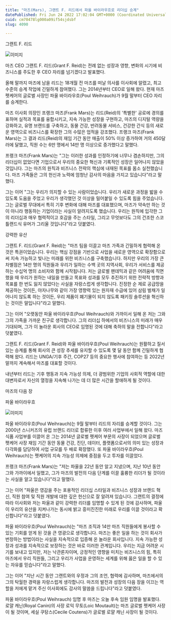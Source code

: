 ```yaml
---
title: "마즈(Mars), 그랜트 F. 리드에서 파울 바이라우흐로 리더십 승계"
datePublished: Fri Jun 24 2022 17:02:04 GMT+0000 (Coordinated Universal Time)
cuid: cm70478lg000a09if54sjdsbf
slug: 4090

---
```



그랜트 F. 리드

![이미지](https://cdn.hashnode.com/res/hashnode/image/upload/v1739256138628/6f996e00-426d-4abc-af29-520a6f65c454.jpeg)

마즈 CEO 그랜트 F. 리드(Grant F. Reid)는 전례 없는 성장과 영향, 변화의 시기에 비즈니스를 주도한 후 CEO 자리를 넘기겠다고 발표했다.

올해 말까지 마즈에 남을 리드는 18개월 전 마즈를 떠날 의사를 이사회에 알렸고, 최고 수준의 승계 작업에 긴밀하게 참여했다. 그는 2014년부터 CEO로 일해 왔다. 현재 마즈 펫케어의 글로벌 사장인 파울 바이라우흐(Poul Weihrauch)가 9월 말부터 CEO 자리를 승계한다.

마즈 이사회 의장인 프랭크 마즈(Frank Mars)는 리드(Reid)의 '특별한' 공로에 경의를 표하며 실적과 목표를 융합시키고, 지속 가능한 성장을 구현하고, 마즈의 디지털 역량을 강화하고, 유명 브랜드를 구축하고, 동물 건강, 반려동물 서비스, 건강한 간식 등의 새로운 영역으로 비즈니스를 확장한 그의 수많은 업적을 강조했다. 프랭크 마즈(Frank Mars)는 그 결과 리드(Reid)의 재임 기간 동안 매출이 50% 이상 증가하여 거의 450달러에 달했고, 직원 수는 6만 명에서 14만 명 이상으로 증가했다고 말했다.

프랭크 마즈(Frank Mars)는 "그는 이러한 성과를 인정하기에 너무나 겸손하지만, 그의 리더십이 없었다면 기업으로서 우리의 중요한 혁신과 기록적인 성장은 일어나지 않았을 것입니다. 그는 마즈의 원칙과 비즈니스 전략의 핵심에 내재된 목표를 몸소 실천했습니다. 마즈 가족들은 그의 헌신과 노력에 엄청난 감사의 마음을 가지고 있습니다"라고 말했다.

그는 이어 "그는 우리가 의지할 수 있는 사람이었습니다. 우리가 새로운 과정을 밟을 수 있도록 도움을 주었고 우리가 생각했던 것 이상을 밀어붙일 수 있도록 힘을 주었습니다. 그는 글로벌 무대에서 특히 기후 변화에 대해 마즈를 대표했으며, 마즈가 약속만 하는 것이 아니라 행동하는 기업이라는 사실이 알려지도록 했습니다. 우리는 원칙에 입각한 그의 리더십과 매우 협력적이고 호감을 주는 스타일, 그리고 무엇보다도 그의 건조한 스코틀랜드식 유머가 그리울 것입니다"라고 덧붙였다.

강력한 유산

그랜트 F. 리드(Grant F. Reid)는 "마즈 팀을 이끌고 마즈 가족과 긴밀하게 협력해 온 것은 특권이었습니다. 우리는 핵심 강점을 기반으로 사업을 새로운 영역으로 확장함으로써 지속 가능하고 빛나는 미래를 위한 비즈니스를 구축했습니다. 하지만 우리의 가장 큰 차별점은 14만 명의 직원들과 우리가 일하는 수백 곳의 지역사회, 우리가 서비스를 제공하는 수십억 명의 소비자와 함께 시작됩니다. 저는 글로벌 팬데믹과 같은 어려움에 직면했을 때 우리가 원하는 내일을 만들고 목표와 성과를 모두 추진하기 위한 전략적 방향과 목표를 한 번도 잃지 않았다는 사실을 자랑스럽게 생각합니다. 진정한 순 제로 공급망을 제공하는 것이든, 야자나무와 같이 가장 영향력 있는 원자재 수급에 있어 삼림 벌채가 일어나지 않도록 하는 것이든, 우리 제품이 폐기물이 되지 않도록 패키징 솔루션을 혁신하는 것이든 말입니다"라고 말했다.

그는 이어 "오랫동안 파울 바이라우흐(Poul Weihrauch)와 가까이서 일해 온 저는 그와 그의 가족을 가까운 친구로 생각합니다. 그의 리더십 하에서의 비즈니스의 미래가 매우 기대되며, 그가 이 놀라운 회사의 CEO로 임명된 것에 대해 축하의 말을 전합니다"라고 덧붙였다.

그랜트 F. 리드(Grant F. Reid)와 파울 바이라우흐(Poul Weihrauch)는 원활하고 질서 있는 승계를 통해 회사의 큰 성장 추세를 유지할 수 있도록 몇 달 동안 함께 긴밀하게 협력해 왔다. 리드는 UNGA/기후 주간, COP27 등의 중요한 행사에 참여하는 등 2022년 말까지 계속해서 마즈를 대표할 것이다.

내년부터 리드는 기후 행동과 지속 가능성 의제, 더 광범위한 기업의 사회적 역할에 대한 대변자로서 자신의 열정을 지속해 나가는 데 더 많은 시간을 할애하게 될 것이다.

마즈의 다음 장

파울 바이라우흐

![이미지](https://cdn.hashnode.com/res/hashnode/image/upload/v1739256141014/23b7eba5-dee7-45ef-8066-1888e74d7f00.jpeg)

파울 바이라우흐(Poul Weihrauch)는 9월 말부터 리드의 자리를 승계할 것이다. 그는 2000년 스니커즈의 유럽 브랜드 리더로 합류한 이후 여러 사업부에서 일해 왔다. 마즈 식품 사업부를 이끌어 온 그는 2014년 글로벌 펫케어 부문의 사장이 되었으며 글로벌 펫케어 사장 재임 기간 동안 동물 건강, 진단, 데이터, 플랫폼으로서의 의미 있는 성장과 다각화를 담당하여 사업 규모를 두 배로 확장했다. 또 파울 바이라우흐(Poul Weihrauch)는 펫케어의 지속 가능성 의제에 중점을 두고 투자를 이끌었다.

프랭크 마즈(Frank Mars)는 "저는 파울을 22년 동안 알고 지냈으며, 지난 10년 동안 그와 가까이에서 일했고, 그가 마즈의 발전의 다음 단계를 이끌 훌륭한 리더가 될 것이라는 사실을 알고 있습니다"라고 말했다.

그는 이어 "파울은 영감을 주는 포용적인 리더십 스타일과 비즈니스 성장과 브랜드 혁신, 직원 참여 및 직원 개발에 대한 깊은 헌신으로 잘 알려져 있습니다. 그랜트의 결정에 따라 이사회와 저는 파울과 같이 강력한 리더를 임명할 수 있게 된 것에 감사하며, 파울이 우리의 유산을 지켜나가는 동시에 밝고 흥미진진한 미래로 우리를 이끌 것이라고 확신합니다"라고 덧붙였다.

파울 바이라우흐(Poul Weihrauch)는 "마즈 조직과 14만 마즈 직원들에게 봉사할 수 있는 기회를 얻게 된 것을 큰 영광으로 생각합니다. 마즈는 좋은 일을 하는 것이 회사가 번창하는 방법이라는 사실을 지속적으로 입증해 온 놀라운 회사입니다. 지속 가능한 성장과 성과를 지속적으로 보장하는 것은 바로 이러한 관계입니다. 우리는 지금 어려운 시기를 보내고 있지만, 저는 낙관론자이며, 긍정적인 영향을 미치는 비즈니스의 힘, 특히 마즈에서 우리 직원들, 그리고 우리가 사업을 운영하는 세계를 위해 옳은 일을 할 수 있는 자유를 믿습니다"라고 말했다.

그는 이어 "지난 시간 동안 그랜트와의 우정과 그의 조언, 협력에 감사하며, 마즈에서의 그의 탁월한 경력을 자랑스럽게 생각합니다. 마즈의 발전과 성장의 다음 장을 이끄는 역할을 저에게 맡겨 주신 이사회에도 감사의 말씀을 드립니다"라고 덧붙였다.

파울 바이라우흐(Poul Weihrauch) 임명 후 마즈는 오늘 후속 임원 임명을 발표했다. 로얄 캐닌(Royal Canin)의 사장 로익 무토(Loic Moutault)는 마즈 글로벌 펫케어 사장이 될 것이며, 세실 쿠탕스(Cecile Coutens)가 글로벌 로얄 캐닌 사장이 될 것이다.
